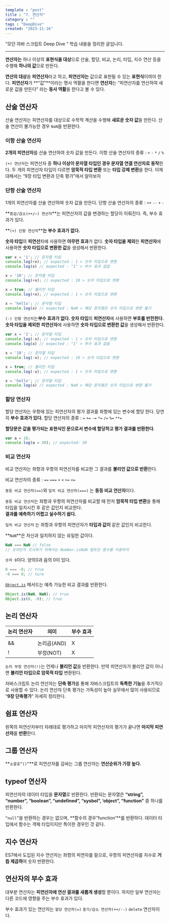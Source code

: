 ```yaml
---
template : "post"
title : "7. 연산자"
category : ""
tags : "DeepDive"
created: "2023-11-16"
---
```


“모던 자바 스크립트 Deep Dive “ 학습 내용을 정리한 글입니다.


---


**연산자는** 하나 이상의 **표현식을 대상**으로 산술, 할당, 비교, 논리, 타입, 지수 연산 등을 수행해 **하나의 값**으로 만든다.


**연산의 대상**을 **피연산자**라고 하고, **피연산자는** 값으로 표현될 수 있는 **표현식**이여야 한다.
**피연산자**가 **“값”**이라는 명사 역활을 한다면 **연산자**는 “피연산자를 연산하여 새로운 값을 만든다” 라는 **동사 역활**을 한다고 볼 수 있다.


## 산술 연산자


산술 연산자는 피연산자를 대상으로 수학적 계산을 수행해 **새로운 숫자 값**을 만든다.
산술 연산이 불가능한 경우 `NaN`을 반환한다.


### **이항 산술 연산자**


**2개의 피연산자**를 산술 연산하여 숫자 값을 만든다.
이항 산술 연산자의 종류 : `+` `-` `*` `/` `%` 


`(+) 연산자`는 피연산자 중 **하나 이상이 문자열 타입인 경우 문자열 연결 연산자로 동작**한다. 
두 개의 피연산자 타입이 다르면 **암묵적 타입 변환** 또는 **타입 강제 변환**을 한다. 이제 대해서는 “9장 타입 변환과 단축 평가”에서 알아보자


### **단항 산술 연산자**


1개의 피연산자를 산술 연산하여 숫자 값을 만든다.
단항 산술 연산자의 종류 : `++` `--` `+` `-` 


**`증감/감소(++/—) 연산자`**는 피연산자의 값을 변경하는 할당이 이뤄진다. 즉, 부수 효과가 있다.


**`(+) 단항 연산자`****는 부수 효과가 없다.**


**숫자 타입**의 **피연산**자에 사용하면 **아무런 효과**가 없다.
**숫자 타입을 제외**한 **피연산자**에 사용하면 **숫자 타입으로 변환한 값**을 생성해서 반환한다.  


```javascript
var x = '1'; // 문자열 타입
console.log(+x); // expected : 1 > 숫자 타입으로 변환
console.log(x) // expected : "1" > 부수 효과 없음

x = '10'; // 문자열 타입
console.log(+x); // expected : 10 > 숫자 타입으로 변환

x = true; // 불리언 타입
console.log(+x); // expected : 1 > 숫자 타입으로 변환

x = 'hello'; // 문자열 타입
console.log(x) // expected : NaN > 해당 문자열은 숫자 타입으로 변환 불가 
```


`(-) 단항 연산자`는**부수 효과가 없다.
숫자 타입**의 **피연산자**에 사용하면 **부호를 반전한다.**
**숫자 타입을 제외한** **피연산자**에 사용하면 **숫자 타입으로 변환한 값**을 생성해서 반환한다.  


```javascript
var x = '1'; // 문자열 타입
console.log(-x); // expected : 1 > 숫자 타입으로 변환
console.log(x) // expected : "1" > 부수 효과 없음

x = '10'; // 문자열 타입
console.log(-x); // expected : 10 > 숫자 타입으로 변환

x = true; // 불리언 타입
console.log(-x); // expected : 1 > 숫자 타입으로 변환

x = 'hello'; // 문자열 타입
console.log(x) // expected : NaN > 해당 문자열은 숫자 타입으로 변환 불가 
```


### **할당 연산자**


할당 연산자는 우항에 있는 피연산자의 평가 결과를 좌항에 있는 변수에 할당 한다.
당연히 **부수 효과가 있다.**
할당 연산자의 종류 : `=` `+=` `-=` `*=` `/=` `%=` `**=` 


**할당문은 값을 평가되는 표현식인 문으로서 변수에 할당하고 평가 결과를 반환한다**.


```javascript
var a = 10;
console.log(a = 30); // expected: 30
```


### **비교 연산자**


비교 연산자는 좌항과 우항의 피연산자를 비교한 그 결과를 **불리언 값으로 반환**한다.


비교 연산자의 종류 : `==` `===` `>` `<` `>=` `<=` 



`동등 비교 연산자(==)`와 `일치 비교 연산자(===)` 는 **동등 비교 연산자**이다.



`동등 비교 연산자`는 좌항과 우항의 피연산자를 비교할 때 먼저 **암묵적 타입 변환**을 통해 타입을 일치시킨 후 같은 값인지 비교한다.  
**결과를 예측하기 어렵고 실수하기 쉽다.**


`일치 비교 연산자` 는 좌항과 우항의 피연산자가 **타입과 값이** 같은 값인지 비교한다.



**`NaN`**은 자신과 일치하지 않는 유일한 값이다.


```javascript
NaN === NaN // false
// 숫자인지 조사하기 위해서는 Number.isNaN 빌트인 함수를 이용하자
```


`숫자 0`이다. 양의0과 음의 0이 있다.


```javascript
0 === -0; // true
-0 === 0; // ture
```


 [`Object.is`](http://object.is/) 메서드는 예측 가능한 비교 결과를 반환한다. 


```javascript
Object.is(NaN, NaN); // true
Object.is(0, -0); // true
```


## 논리 연산자


| 논리 연산자 | 의미       | 부수 효과 |
| ------ | -------- | ----- |
| ||     | 논리합(OR)  | X     |
| &&     | 논리곱(AND) | X     |
| !      | 부정(NOT)  | X     |


`논리 부정 연산자(!)`는 언제나 **불리언 값**을 반환한다. 만약 피연산자가 불리언 값이 아니면 **불리언 타입으로 암묵적 타입** 변환된다.


자바스크립트 논리 연산자는 **단축 평가**를 통해 자바스크립트의 **독특한 기능**을 추가적으로 사용할 수 있다.
논리 연산자 단축 평가는 가독성이 높아 실무에서 많이 사용되므로 “**9장 단축평가**”  자세히 정리한다.


## 쉼표 연산자


왼쪽의 피연산자부터 차례대로 평가하고 마지막 피연산자의 평가가 끝나면 **마지막 피연산자**를 **반환**한다.


## 그룹 연산자


**`소괄호”()”`**로 피연산자를 감싸는 그룹 연산자는 **연산순위가 가장 높다.**


## typeof 연산자


피연산자의 데이터 타입을 **문자열**로 반환한다. 
반환되는 문자열은 **“string”, “number”, “boolean”, “undefined”, “sysbol”, ‘object”, “function”** 중 하나를 반환한다. 


`“null”`을 반환하는 경우는 없으며, **함수의 경우”function’**를 반환하다.
데이터 타입에서 함수는 객체 타입이지만 특이한 경우인 것 같다.


## 지수 연산자


ES7에서 도입된 지수 연산자는 좌항의 피연자를 밑으로, 우항의 피연산자를 지수로 **거듭 제곱하**여 숫자 반환한다.


## 연산자의 부수 효과


대부분 연산자는 **피연산자에 연산 결과를 새롭게 생성**할 뿐이다. 하지만 일부 연산자는 다른 코드에 영향을 주는 부수 효과가 있다.


부수 효과가 있는 연산자는 `할당 연산자(=)` `증가/감소 연산자(++/--)` `delete` 연산자이다. 

